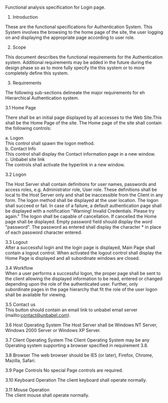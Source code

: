 Functional analysis specification for Login page.

1. Introduction 

These are the functional specifications for Authentication System. This System involves the browsing to the home page of the site, the user logging on and displaying the appropriate page according to user role.
  
  
2. Scope  

This document describes the functional requirements for the Authentication system. Additional requirements may be added in the future during the design phase so as to more fully specify the this system or to more completely define this system.
  
3. Requirements 

The following sub-sections delineate the major requirements for eh Hierarchical Authentication system.  

3.1 Home Page

There shall be an initial page displayed by all accesses to the Web Site.This shall be the Home Page of the site. The Home page of the site shall contain the following controls:
  
  a. Logon	
  This control shall spawn the logon method.	
  b. Contact Info	
  This control shall display the Contact information page in a new window.	
  c. Unbabel site link	
  The controls shall activate the hyperlink in a new window.
    
3.2 Logon	

The Host Server shall contain definitions for user names, passwords and access roles, e.g. Administrator role, User role. These definitions shall be local to the Host Server only and shall be inaccessible from the Client in any form. The logon method shall be displayed at the user location. The logon shall succeed or fail. In case of a failure, a default authentication page shall be displayed with a notification "Warning! Invalid Credentials. Please try again." 
The logon shall be capable of cancellation. If cancelled the Home page shall be displayed. Empty password field should display the word "password". The password as entered shall display the character * in place of each password character entered.    
  
3.3 Logout  
After a successful login and the login page is displayed, Main Page shall contain a logout control. When activated the logout control shall display the Home Page is displayed and all subordinate windows are closed.  
  
3.4 Workflow  
When a user performs a successful logon, the proper page shall be sent to the client allowing the displayed information to be read, entered or changed depending upon the role of the authenticated user. Further, only subordinate pages in the page hierarchy that fit the role of the user logon shall be available for viewing. 
  
3.5 Contact us  
This button should contain an email link to unbabel email server (mailto:contact@unbabel.com).  
  
3.6 Host Operating System 
The Host Server shall be Windows NT Server, Windows 2000 Server or Windows XP Server. 
  
3.7 Client Operating System 
The Client Operating System may be any Operating system supporting a browser specified in requirement 3.8.  
  
3.8 Browser 
The web browser should be IE5 (or later), Firefox, Chrome, Mazilla, Safari. 
  
3.9 Page Controls 
No special Page controls are required.  
  
3.10 Keyboard Operation 
The client keyboard shall operate normally. 
  
3.11 Mouse Operation  
The client mouse shall operate normally.


    


